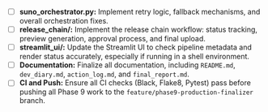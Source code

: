 - [ ] **suno_orchestrator.py:** Implement retry logic, fallback mechanisms, and overall orchestration fixes.
- [ ] **release_chain/:** Implement the release chain workflow: status tracking, preview generation, approval process, and final upload.
- [ ] **streamlit_ui/:** Update the Streamlit UI to check pipeline metadata and render status accurately, especially if running in a shell environment.
- [ ] **Documentation:** Finalize all documentation, including `README.md`, `dev_diary.md`, `action_log.md`, and `final_report.md`.
- [ ] **CI and Push:** Ensure all CI checks (Black, Flake8, Pytest) pass before pushing all Phase 9 work to the `feature/phase9-production-finalizer` branch.
